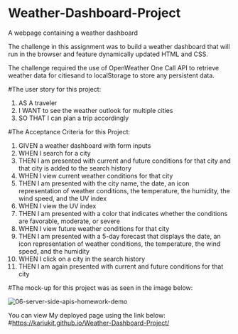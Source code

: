 # Weather-Dashboard-Project

A webpage containing a weather dashboard

The challenge in this assignment was to build a weather dashboard that will run in the browser and feature dynamically updated HTML and CSS.

The challenge required the use of OpenWeather One Call API  to retrieve weather data for citiesand to localStorage to store any persistent data.

#The user story for this project:

1. AS A traveler
2. I WANT to see the weather outlook for multiple cities
3. SO THAT I can plan a trip accordingly


#The Acceptance Criteria for this Project:

1. GIVEN a weather dashboard with form inputs
2. WHEN I search for a city
3. THEN I am presented with current and future conditions for that city and that city is added to the search history
4. WHEN I view current weather conditions for that city
5. THEN I am presented with the city name, the date, an icon representation of weather conditions, the temperature, the humidity, the wind speed, and the UV index
6. WHEN I view the UV index
7. THEN I am presented with a color that indicates whether the conditions are favorable, moderate, or severe
8. WHEN I view future weather conditions for that city
9. THEN I am presented with a 5-day forecast that displays the date, an icon representation of weather conditions, the temperature, the wind speed, and the humidity
10. WHEN I click on a city in the search history
11. THEN I am again presented with current and future conditions for that city


#The mock-up for this project was as seen in the image below:

![06-server-side-apis-homework-demo](https://user-images.githubusercontent.com/108309963/188719209-b85e302f-e28f-4ba9-86e7-60ce05b8e1db.png)



You can view My deployed page using the link below:
#https://kariukit.github.io/Weather-Dashboard-Project/


